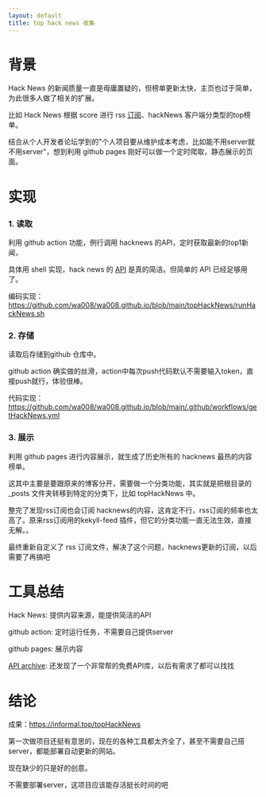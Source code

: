 ```yaml
---
layout: default
title: top hack news 收集
---
```


# 背景
Hack News 的新闻质量一直是毋庸置疑的，但榜单更新太快，主页也过于简单，为此很多人做了相关的扩展。

比如 Hack News 根据 score 进行 rss [订阅](https://hnrss.github.io/)、hackNews 客户端分类型的top榜单。

结合从个人开发者论坛学到的"个人项目要从维护成本考虑，比如能不用server就不用server"，想到利用 github pages 刚好可以做一个定时爬取，静态展示的页面。

# 实现
### 1. 读取

利用 github action 功能，例行调用 hacknews 的API，定时获取最新的top1新闻，

具体用 shell 实现，hack news 的 [API](https://github.com/HackerNews/API) 是真的简洁。但简单的 API 已经足够用了。

编码实现：https://github.com/wa008/wa008.github.io/blob/main/topHackNews/runHackNews.sh

### 2. 存储
读取后存储到github 仓库中。

github action 确实做的丝滑，action中每次push代码默认不需要输入token，直接push就行，体验很棒。

代码实现：https://github.com/wa008/wa008.github.io/blob/main/.github/workflows/getHackNews.yml

### 3. 展示
利用 github pages 进行内容展示，就生成了历史所有的 hacknews 最热的内容榜单。

这其中主要是要跟原来的博客分开，需要做一个分类功能，其实就是把根目录的 _posts 文件夹转移到特定的分类下，比如 topHackNews 中。

整完了发现rss订阅也会订阅 hacknews的内容，这肯定不行，rss订阅的频率也太高了。原来rss订阅用的kekyll-feed 插件，但它的分类功能一直无法生效，直接无解。。

最终重新自定义了 rss 订阅文件，解决了这个问题，hacknews更新的订阅，以后需要了再搞吧

# 工具总结
Hack News: 提供内容来源，能提供简洁的API

github action: 定时运行任务，不需要自己提供server

github pages: 展示内容

[API archive](https://github.com/public-apis/public-apis): 还发现了一个非常帮的免费API库，以后有需求了都可以找找

# 结论
成果：https://informal.top/topHackNews

第一次做项目还挺有意思的，现在的各种工具都太齐全了，甚至不需要自己搭server，都能部署自动更新的网站。

现在缺少的只是好的创意。

不需要部署server，这项目应该能存活挺长时间的吧